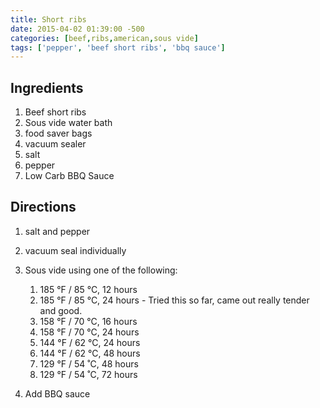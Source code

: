 ```yaml
---
title: Short ribs
date: 2015-04-02 01:39:00 -500
categories: [beef,ribs,american,sous vide]
tags: ['pepper', 'beef short ribs', 'bbq sauce']
---
```


## Ingredients

1.  Beef short ribs
2.  Sous vide water bath
3.  food saver bags
4.  vacuum sealer
5.  salt
6.  pepper
7.  Low Carb BBQ Sauce



## Directions

1.  salt and pepper
2.  vacuum seal individually
3.  Sous vide using one of the following:
    1.  185 °F / 85 °C, 12 hours
    2.  185 °F / 85 °C, 24 hours - Tried this so far, came out really tender and good.
    3.  158 °F / 70 °C, 16 hours
    4.  158 °F / 70 °C, 24 hours
    5.  144 °F / 62 °C, 24 hours
    6.  144 °F / 62 °C, 48 hours
    7.  129 °F / 54 ˚C, 48 hours
    8.  129 °F / 54 ˚C, 72 hours

4.  Add BBQ sauce


